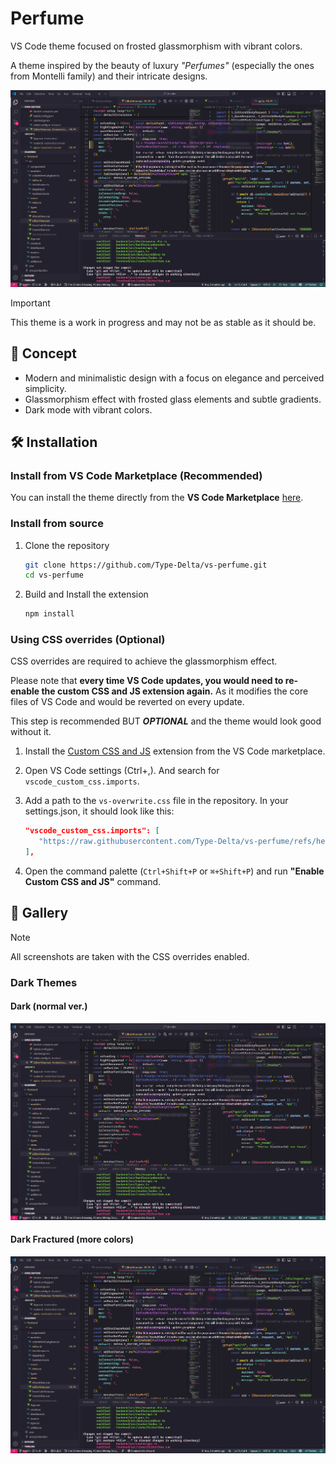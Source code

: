 # Perfume

VS Code theme focused on frosted glassmorphism with vibrant colors.

A theme inspired by the beauty of luxury *"Perfumes"* (especially the ones from Montelli family) and their intricate designs.

![Preview](https://raw.githubusercontent.com/Type-Delta/vs-perfume/refs/heads/master/assets/dark-fractured_full_beta3.png)

> [!IMPORTANT]
> This theme is a work in progress and may not be as stable as it should be.

## 🌌 Concept
- Modern and minimalistic design with a focus on elegance and perceived simplicity.
- Glassmorphism effect with frosted glass elements and subtle gradients.
- Dark mode with vibrant colors.

## 🛠️ Installation

### Install from VS Code Marketplace (Recommended)

You can install the theme directly from the **VS Code Marketplace** [here](https://marketplace.visualstudio.com/items?itemName=type-delta.perfume).

### Install from source

1. Clone the repository

   ```bash
   git clone https://github.com/Type-Delta/vs-perfume.git
   cd vs-perfume
   ```

2. Build and Install the extension

   ```bash
   npm install
   ```

### Using CSS overrides (Optional)

CSS overrides are required to achieve the glassmorphism effect.

Please note that **every time VS Code updates, you would need to re-enable the custom CSS and JS extension again.** As it modifies the core files of VS Code and would be reverted on every update.

This step is recommended BUT ***OPTIONAL*** and the theme would look good without it.

1. Install the [Custom CSS and JS](https://marketplace.visualstudio.com/items?itemName=be5invis.vscode-custom-css) extension from the VS Code marketplace.
2. Open VS Code settings (Ctrl+,). And search for `vscode_custom_css.imports`.
3. Add a path to the `vs-overwrite.css` file in the repository. In your settings.json, it should look like this:

   ```json
   "vscode_custom_css.imports": [
      "https://raw.githubusercontent.com/Type-Delta/vs-perfume/refs/heads/master/src/vs-overwrite.css",
   ],
   ```
4. Open the command palette (`Ctrl+Shift+P` or `⌘+Shift+P`) and run **"Enable Custom CSS and JS"** command.

## 🎨 Gallery

> [!NOTE]
> All screenshots are taken with the CSS overrides enabled.

### Dark Themes

#### Dark (normal ver.)

![Dark (normal ver.)](https://raw.githubusercontent.com/Type-Delta/vs-perfume/refs/heads/master/assets/dark_full_beta3.png)

#### Dark Fractured (more colors)

![Dark Fractured (more colors)](https://raw.githubusercontent.com/Type-Delta/vs-perfume/refs/heads/master/assets/dark-fractured_full_beta3.png)
